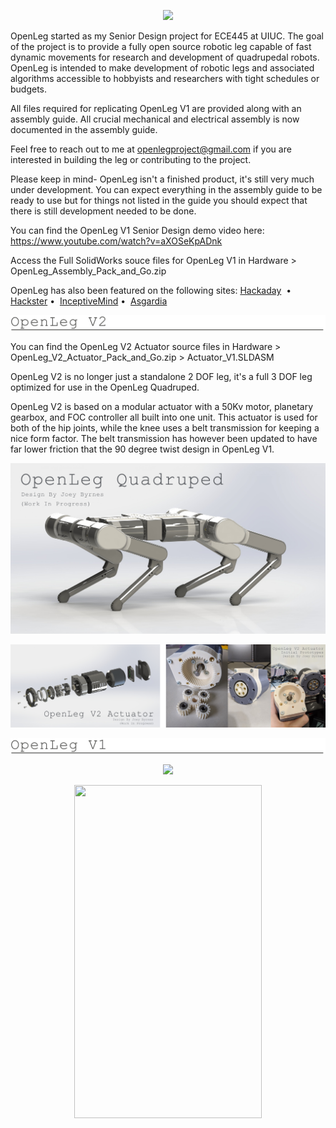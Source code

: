 <p align="center">
  <img src="Visuals/OpenLeg_Title.png">
</p>

OpenLeg started as my Senior Design project for ECE445 at UIUC. The goal of the project is to provide a fully open source robotic leg capable of fast dynamic movements for research and development of quadrupedal robots. OpenLeg is intended to make development of robotic legs and associated algorithms accessible to hobbyists and researchers with tight schedules or budgets. 

All files required for replicating OpenLeg V1 are provided along with an assembly guide. All crucial mechanical and electrical assembly is now documented in the assembly guide. 

Feel free to reach out to me at openlegproject@gmail.com if you are interested in building the leg or contributing to the project.

Please keep in mind- OpenLeg isn't a finished product, it's still very much under development. You can expect everything in the assembly guide to be ready to use but for things not listed in the guide you should expect that there is still development needed to be done.

You can find the OpenLeg V1 Senior Design demo video here: https://www.youtube.com/watch?v=aXOSeKpADnk

Access the Full SolidWorks souce files for OpenLeg V1 in Hardware > OpenLeg_Assembly_Pack_and_Go.zip

OpenLeg has also been featured on the following sites: 
<a href="https://hackaday.com/2019/09/21/openleg-the-open-source-robot-leg/" target="_blank">Hackaday</a> &nbsp;&bull;&nbsp;
<a href="https://www.hackster.io/news/you-can-design-your-own-sophisticated-walking-robot-thanks-to-this-student-project-7c02dde19ade" target="_blank">Hackster</a>&nbsp;&bull;&nbsp;
<a href="https://www.inceptivemind.com/openleg-open-source-project-building-robot-legs/9271/" target="_blank">InceptiveMind</a>&nbsp;&bull;&nbsp;
<a href="https://asgardia.space/en/news/You-Can-Design-Your-Own-Four-Legged-Robot-Without-Designing-Its-Legs-Now" target="_blank">Asgardia</a>


<p align="center">
  <img src="Visuals/ReadMe_Graphics/OpenLeg_V2_Title-2.png">
</p>

You can find the OpenLeg V2 Actuator source files in Hardware > OpenLeg_V2_Actuator_Pack_and_Go.zip > Actuator_V1.SLDASM

OpenLeg V2 is no longer just a standalone 2 DOF leg, it's a full 3 DOF leg optimized for use in the OpenLeg Quadruped. 

OpenLeg V2 is based on a modular actuator with a 50Kv motor, planetary gearbox, and FOC controller all built into one unit. This actuator is used for both of the hip joints, while the knee uses a belt transmission for keeping a nice form factor. The belt transmission has however been updated to have far lower friction that the 90 degree twist design in OpenLeg V1.

<p align="center">
  <img src="Visuals/ReadMe_Graphics/OpenLeg_Quadruped.png">
</p>
<p align="center">
  <img src="Visuals/ReadMe_Graphics/OpenLeg_Actuator_2.png">
</p>


<p align="center">
  <img src="Visuals/ReadMe_Graphics/OpenLeg_V1_Title.png">
</p>

<p align="center">
  <img src="Visuals/Full_Project_Render.JPG">
</p>

<p align="center">
  <img width="300" height="533" src="Visuals/Leg_Jumping_Slow_Motion.gif">
</p>

